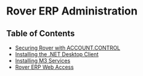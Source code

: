 # Rover ERP Administration

<PageHeader />

## Table of Contents

- [Securing Rover with ACCOUNT.CONTROL](./account-control/README.md)
- [Installing the .NET Desktop Client](./client-setup/README.md)
- [Installing M3 Services](./m3-services/README.md)
- [Rover ERP Web Access](./rover-web-setup/README.md)

<PageFooter />
